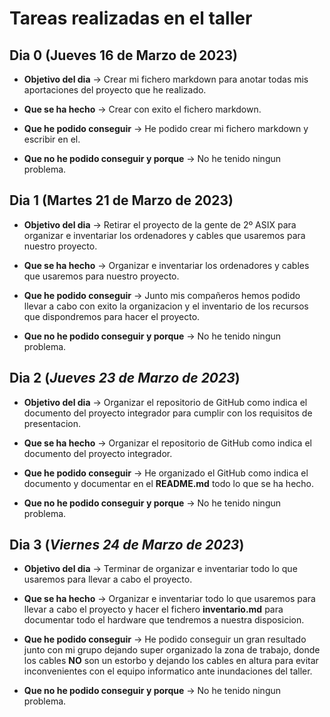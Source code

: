 # Tareas realizadas en el taller

## Dia 0 (Jueves 16 de Marzo de 2023)
- **Objetivo del dia** → Crear mi fichero markdown para anotar todas mis aportaciones del proyecto que he realizado.

- **Que se ha hecho** → Crear con exito el fichero markdown.

- **Que he podido conseguir** → He podido crear mi fichero markdown y escribir en el.

- **Que no he podido conseguir y porque** → No he tenido ningun problema.

## Dia 1 (Martes 21 de Marzo de 2023)
- **Objetivo del dia** → Retirar el proyecto de la gente de 2º ASIX para organizar e inventariar los ordenadores y cables que usaremos para nuestro proyecto.

- **Que se ha hecho** → Organizar e inventariar los ordenadores y cables que usaremos para nuestro proyecto.

- **Que he podido conseguir** → Junto mis compañeros hemos podido llevar a cabo con exito la organizacion y el inventario de los recursos que dispondremos para hacer el proyecto.

- **Que no he podido conseguir y porque** → No he tenido ningun problema.

## Dia 2 (*Jueves 23 de Marzo de 2023*)
- **Objetivo del dia** → Organizar el repositorio de GitHub como indica el documento del proyecto integrador para cumplir con los requisitos de presentacion.

- **Que se ha hecho** → Organizar el repositorio de GitHub como indica el documento del proyecto integrador.

- **Que he podido conseguir** → He organizado el GitHub como indica el documento y documentar en el **README.md** todo lo que se ha hecho.

- **Que no he podido conseguir y porque** → No he tenido ningun problema.

## Dia 3 (*Viernes 24 de Marzo de 2023*)
- **Objetivo del dia** → Terminar de organizar e inventariar todo lo que usaremos para llevar a cabo el proyecto.

- **Que se ha hecho** → Organizar e inventariar todo lo que usaremos para llevar a cabo el proyecto y hacer el fichero **inventario.md** para documentar todo el hardware que tendremos a nuestra disposicion.

- **Que he podido conseguir** → He podido conseguir un gran resultado junto con mi grupo dejando super organizado la zona de trabajo, donde los cables **NO** son un estorbo y dejando los cables en altura para evitar inconvenientes con el equipo informatico ante inundaciones del taller.

- **Que no he podido conseguir y porque** → No he tenido ningun problema.
